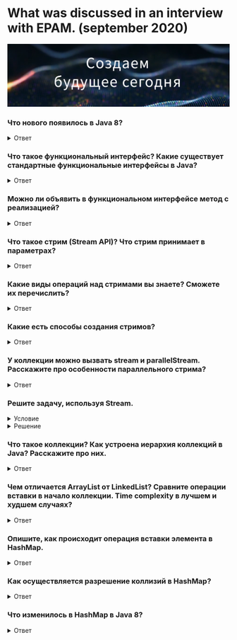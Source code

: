 # What was discussed in an interview with EPAM. (september 2020)

![](epam_intro.png)

### Что нового появилось в Java 8?
<details><summary>Ответ</summary>

___

Из всех нововведений, появившихся в Java 8, нужно отметить самые важные:
стримы, лябмды и дефолтные/функциональные методы в интерфейсах. <br>
Будет большим плюсом, если к этому прибавить такие фичи, как :
* Ссылки на методы и конструкторы -> Integer::valueOf, System.out::print
* Функциональные интерфейсы -> Предикаты (Predicate), Функции (Function), Поставщики (Supplier), Потребители (Consumer)
* Опциональные значения (Optional)

*P.S. Если вы знаете, что есть некоторые фичи, но не можете их объяснить, лучше не упоминайте их в ответе.*
</details>


### Что такое функциональный интерфейс? Какие существует стандартные функциональные интерфейсы в Java?
<details><summary>Ответ</summary>

___

Функциональный интерфейс в Java – это интерфейс, который содержит только 1 абстрактный метод. <br>
Основное назначение – использование в лямбда выражениях и method reference. <br>

Стандартные функциональные интерфейсы, появившиеся в Java 8: <br>

* __Predicate<T>__ - проверяет соблюдение некоторого условия. **boolean test(T t);**
* __Consumer<T>__ - выполняет некоторое действие над объектом типа T, при этом ничего не возвращая. **void accept(T t);**
* __Function<T,R>__ - представляет функцию перехода от объекта типа T к объекту типа R. **R apply(T t);**
* __Supplier<T>__ - не принимает никаких аргументов, но должен возвращать объект типа T. **T get();**
* __UnaryOperator<T>__ - принимает в качестве параметра объект типа T, 
выполняет над ними операции и возвращает результат операций в виде объекта типа T. **T apply(T t);**
* __BinaryOperator<T>__ - принимает в качестве параметра два объекта типа T, 
выполняет над ними бинарную операцию и возвращает ее результат также в виде объекта типа T. **T apply(T t1, T t2);**
</details>


### Можно ли объявить в функциональном интерфейсе метод с реализацией?
<details><summary>Ответ</summary>

___

Да, можно. Так как условием функционального интерфейса является наличие одного абстрактного метода, 
он вполне может иметь дефолтные и статические методы.
</details>


### Что такое стрим (Stream API)? Что стрим принимает в параметрах?
<details><summary>Ответ</summary>

___

Stream API — это новый способ работать со структурами данных в функциональном стиле.
Stream (поток) API (описание способов, которыми одна компьютерная программа может взаимодействовать с другой программой) 
— это по своей сути поток данных. Поток представляет последовательность элементов и предоставляет различные методы 
для произведения вычислений над данными элементами.
   
Параметрами стримы принимают функциональные интерфейсы, описанные в предыдущем вопросе.
</details>


### Какие виды операций над стримами вы знаете? Сможете их перечислить?
<details><summary>Ответ</summary>

___

Java Stream API предлагает два вида методов:
1. **Конвейерные** — возвращают другой stream, то есть работают как builder,
2. **Терминальные** — возвращают другой объект, такой как коллекция, примитивы, объекты, Optional и т.д.
<br>
Терминальные операции завершают работу над стримом, после них нельзя применять методы.

##### К конвеерным относятся:

| Метод stream | Описание | Пример  |
|--------------|:--------:|:--------|
| filter | Отфильтровывает записи, возвращает только записи, соответствующие условию |collection.stream().filter(«a1»::equals).count() |
| skip | Позволяет пропустить N первых элементов | collection.stream().skip(collection.size() — 1).findFirst().orElse(«1») |
| distinct | Возвращает стрим без дубликатов (для метода equals) | collection.stream().distinct().collect(Collectors.toList()) |
| map |	Преобразует каждый элемент стрима |	collection.stream().map((s) -> s + "_1").collect(Collectors.toList()) |
| peek | Возвращает тот же стрим, но применяет функцию к каждому элементу стрима | collection.stream().map(String::toUpperCase).peek((e) -> System.out.print("," + e)).collect(Collectors.toList()) |
| limit | Позволяет ограничить выборку определенным количеством первых элементов | collection.stream().limit(2).collect(Collectors.toList()) |
| sorted | Позволяет сортировать значения либо в натуральном порядке, либо задавая Comparator | collection.stream().sorted().collect(Collectors.toList()) |
| mapToInt, mapToDouble, mapToLong | 	Аналог map, но возвращает числовой стрим (то есть стрим из числовых примитивов) | collection.stream().mapToInt((s) -> Integer.parseInt(s)).toArray() |
| flatMap, flatMapToInt, flatMapToDouble, flatMapToLong | Похоже на map, но может создавать из одного элемента несколько | collection.stream().flatMap((p) -> Arrays.asList(p.split(",")).stream()).toArray(String[]::new) |


##### К терминальным относятся: 

| Метод stream | Описание |	Пример |
|--------------|:--------:|:--------|
| findFirst | Возвращает первый элемент из стрима (возвращает Optional) | collection.stream().findFirst().orElse(«1»)
| findAny |	Возвращает любой подходящий элемент из стрима (возвращает Optional) | collection.stream().findAny().orElse(«1»)
| collect |	Представление результатов в виде коллекций и других структур данных | collection.stream().filter((s) -> s.contains(«1»)).collect(Collectors.toList())
| count | Возвращает количество элементов в стриме | collection.stream().filter(«a1»::equals).count()
| anyMatch | Возвращает true, если условие выполняется хотя бы для одного элемента | collection.stream().anyMatch(«a1»::equals)
| noneMatch | Возвращает true, если условие не выполняется ни для одного элемента |	collection.stream().noneMatch(«a8»::equals)
| allMatch | Возвращает true, если условие выполняется для всех элементов |	collection.stream().allMatch((s) -> s.contains(«1»))
| min |	Возвращает минимальный элемент, в качестве условия использует компаратор | collection.stream().min(String::compareTo).get()
| max |	Возвращает максимальный элемент, в качестве условия использует компаратор |	collection.stream().max(String::compareTo).get()
| forEach |	Применяет функцию к каждому объекту стрима, порядок при параллельном выполнении не гарантируется | set.stream().forEach((p) -> p.append("_1"));
| forEachOrdered |	Применяет функцию к каждому объекту стрима, сохранение порядка элементов гарантирует | list.stream().forEachOrdered((p) -> p.append("_new"));
| toArray |	Возвращает массив значений стрима |	collection.stream().map(String::toUpperCase).toArray(String[]::new);
| reduce |	Позволяет выполнять агрегатные функции на всей коллекцией и возвращать один результат |	collection.stream().reduce((s1, s2) -> s1 + s2).orElse(0)

*P.S. У вас не попросят перечислить все методы, но могут спросить любой из них. Поэтому желательно выучить как можно больше.*
</details>


### Какие есть способы создания стримов?
<details><summary>Ответ</summary>

___

| Способ создания стрима | Шаблон создания | Пример |
|------------------------|:---------------:|:-------|
| 1. Классический: Создание стрима из коллекции | collection.stream() | Collection<String> collection = Arrays.asList("a1", "a2", "a3"); <br> Stream<String> streamFromCollection = collection.stream(); |
| 2. Создание стрима из значений | 	Stream.of(значение1,… значениеN) | Stream<String> streamFromValues = Stream.of("a1", "a2", "a3"); |
| 3. Создание стрима из массива | Arrays.stream(массив) | String[] array = {"a1","a2","a3"};<br> Stream<String> streamFromArrays = Arrays.stream(array); |
| 4. Создание стрима из файла (каждая строка в файле будет отдельным элементом в стриме) | Files.lines(путь_к_файлу) | Stream<String> streamFromFiles = Files.lines(Paths.get("file.txt")) |
| 5. Создание стрима из строки | «строка».chars() | IntStream streamFromString = "123".chars() |
| 6. С помощью Stream.builder | Stream.builder().add(...)....build() | Stream.builder().add("a1").add("a2").add("a3").build() |
| 7. Создание параллельного стрима | collection.parallelStream() | Stream<String> stream = collection.parallelStream(); |
| 8. Создание бесконечных стрима с помощью Stream.iterate | Stream.iterate(начальное_условие, выражение_генерации) | Stream<Integer> streamFromIterate = Stream.iterate(1, n -> n + 1) |
| 9. Создание бесконечных стрима с помощью Stream.generate | Stream.generate(выражение_генерации) | Stream<String> streamFromGenerate = Stream.generate(() -> "a1") |

</details>


### У коллекции можно вызвать stream и parallelStream. Расскажите про особенности параллельного стрима?
<details><summary>Ответ</summary>

___

Кроме последовательных потоков Stream API поддерживает параллельные потоки. Распараллеливание потоков позволяет 
задействовать несколько ядер процессора (если целевая машина многоядерная) и тем самым может повысить производительность
и ускорить вычисления. В то же время говорить, что применение параллельных потоков на многоядерных машинах однозначно 
повысит производительность - не совсем корректно. В каждом конкретном случае надо проверять и тестировать.

Чтобы сделать обычный последовательный поток параллельным, надо вызвать у объекта Stream метод parallel. Кроме того, 
можно также использовать метод parallelStream() интерфейса Collection для создания параллельного потока из коллекции.

Однако не все функции можно без ущерба для точности вычисления перенести с последовательных потоков на параллельные. 
Прежде всего такие функции должны быть без сохранения состояния и ассоциативными, то есть при выполнении слева направо 
давать тот же результат, что и при выполнении справа налево, как в случае с произведением чисел. Например:

```java	
Stream<String> wordsStream = Stream.of("мама", "мыла", "раму");
String sentence = wordsStream.parallel().reduce("Результат:", (x,y)->x + " " + y);
System.out.println(sentence);
```
Результатом этой функции будет консольный вывод:

>Результат: мама Результат: мыла Результат: раму

Данный вывод не является правильным. Если же мы не уверены, что на каком-то этапе работы с параллельным потоком он 
адекватно сможет выполнить какую-нибудь операцию, то мы можем преобразовать этот поток в последовательный посредством
вызова метода *sequential()*:

```java
Stream<String> wordsStream = Stream.of("мама", "мыла", "раму", "hello world");
String sentence = wordsStream.parallel()
        .filter(s->s.length()<10) // фильтрация над параллельным потоком
        .sequential()
        .reduce("Результат:", (x,y)->x + " " + y); // операция над последовательным потоком
System.out.println(sentence);
```
И возьмем другой пример:
	
```java
Stream<Integer> numbersStream = Stream.of(1, 2, 3, 4, 5, 6);
Integer result = numbersStream.parallel().reduce(1, (x,y)->x * y);
System.out.println(result);
```
Фактически здесь происходит перемножение чисел. При этом нет разницы между 1 * 2 * 3 * 4 * (5 * 6) или 5 * 6 * 1 * 
(2 * 3) * 4. Мы можем расставить скобки любым образом, разместить последовательность чисел в любом порядке, и все равно 
мы получим один и тот же результат. То есть данная операция является ассоциативной и поэтому может быть распараллелена.

В то же время если рабочая машина не является многоядерной, то поток будет выполняться как последовательный.

*P.S. - может показаться, что ответ получился чрезмерно развернутым, но вышло совсем наоборот - чтобы описание вышло 
наиболее компактным и понятным пришлось не включать в ответ такие темы как **Вопросы производительности в 
параллельных операциях** и **Упорядоченность в параллельных потоках**. О них можно почитать отдельно.*
</details>


### Решите задачу, используя Stream.
<details><summary>Условие</summary>

___

Имеется класс User:
```java
public class User {
    String firstName;
    String lastName;
    int age;
}
```

Реализуйте метод
```java
public List<String> getUserDetail(List<User> users, int age){
    // solution
}
```
по следующим критериям:

* filter by User.age >= provided age
* map to String like firstName + lastName
* order by alphabet
* return List of String
</details>

<details><summary>Решение</summary>

___

```java
    public static List<String> getUserDetail(List<User> users, int age) {
            return users.stream()
                    .filter((User u) -> u.age >= age)
                    .map((User u) -> u.firstName + " " + u.lastName)
                    .sorted()
                    .collect(Collectors.toList());
    }
```
</details>


### Что такое коллекции? Как устроена иерархия коллекций в Java? Расскажите про них.
<details><summary>Ответ</summary>

___

Коллекция - это объект, способный хранить группу одинаковых элементов. В пакете **java.util** содержится библиотека 
коллекций(collection framework), которая предоставляет большие возможности для работы с множествами, хэш-таблицами, 
векторами, разными видами списков и т.д.
    
Основу библиотеки составляют открытые интерфейсы, которые можно использовать для создания собственных коллекций. 
Каждый интерфейс объявляет набор методов, которые вы обязаны реализовать в своей программе:
    
        Collection - группа элементов(охватывает Set и List);
        Set - множество элементов(без дублирования);
        SortedSet - то же самое, что Set, только элементы упорядочены;
        List - упорядоченный список;
        Map - словарь, то есть коллекция, в которой каждый элемент имеет уникальный ключ;
        SortedMap - то же самое, что и Map, однако элементы упорядочены;
        Queue - интерфейс для работы с очередью.
    
Разумеется, интерфейсы были бы "пустыми", если бы в них не существовало встроенных классов, реализующих необходимые функций:
    
        ArrayList - список List как массив элементов;
        LinkedList - список List, выполняющий функции связанного списка;
        HashSet - множество Set как хэш-таблица;
        TreeSet - множество SortedSet, используемое как дерево;
        HashMap - индексированный словарь хэш;
        TreeMap - коллекция SortedMap древовидной структуры.
    
Задача каждого из интерфейсов - обеспечить простоту и удобство работы с большим количеством однотипных данных. 
Рассмотрим подробнее назначение каждого из этих интерфейсов.
    
        Collection - общий интерфейс, объединяющий интерфейсы Set и List. Содержит методы для добавления и удаления элементов коллекции, проверки их правильности, наличия и другие.
        Set - неупорядоченный набор неповторяющихся элементов. Расширяет интерфейс Collection. Если производится попытка добавить в набор элемент, который уже в нем содержится, она будет проигнорирована.
        List - служит для работы с упорядоченными коллекциями. К каждому элементы такой коллекции можно обратиться по индексу. Расширяет интерфейс Collection.
        Map - предназначен для работы с коллекциями-словарями, в которых содержатся ключи и соответствующие им значения(каждому ключу соответствует только одно значением). Словарь может содержать произвольное число элементов.
        Queue - содержит методы для работы с очередями: в них элементы добавляются с одного конца, а извлекаются с другого.
</details>


### Чем отличается ArrayList от LinkedList? Сравните операции вставки в начало коллекции. Time complexity в лучшем и худшем случаях?
<details><summary>Ответ</summary>

___

    В разработке...
</details>


### Опишите, как происходит операция вставки элемента в HashMap.
<details><summary>Ответ</summary>

___

    В разработке...
</details>


### Как осуществляется разрешение коллизий в HashMap?
<details><summary>Ответ</summary>

___

    В разработке...
</details>


### Что изменилось в HashMap в Java 8?
<details><summary>Ответ</summary>

___

    В разработке...
</details>
